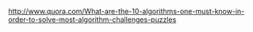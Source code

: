 http://www.quora.com/What-are-the-10-algorithms-one-must-know-in-order-to-solve-most-algorithm-challenges-puzzles